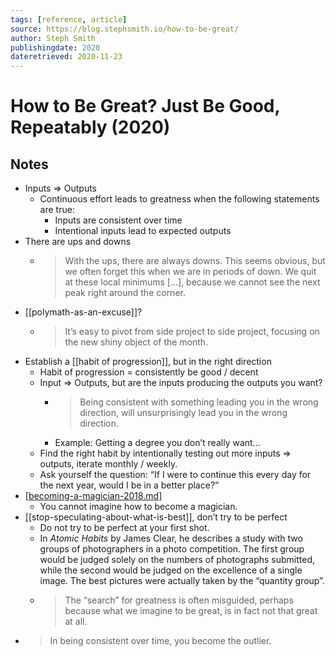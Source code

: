 ```yaml
---
tags: [reference, article]
source: https://blog.stephsmith.io/how-to-be-great/
author: Steph Smith
publishingdate: 2020
dateretrieved: 2020-11-23
---
```


# How to Be Great? Just Be Good, Repeatably (2020)

## Notes

- Inputs => Outputs
  - Continuous effort leads to greatness when the following statements are true:
    - Inputs are consistent over time
    - Intentional inputs lead to expected outputs
- There are ups and downs
  - > With the ups, there are always downs. This seems obvious, but we often forget this when we are in periods of down. We quit at these local minimums […], because we cannot see the next peak right around the corner. 
- [[polymath-as-an-excuse]]?
  - > It’s easy to pivot from side project to side project, focusing on the new shiny object of the month.
- Establish a [[habit of progression]], but in the right direction
  - Habit of progression = consistently be good / decent
  - Input => Outputs, but are the inputs producing the outputs you want?
    - > Being consistent with something leading you in the wrong direction, will unsurprisingly lead you in the wrong direction.
    - Example: Getting a degree you don’t really want…
  - Find the right habit by intentionally testing out more inputs => outputs, iterate monthly / weekly.
  - Ask yourself the question: “If I were to continue this every day for the next year, would I be in a better place?”
- [[becoming-a-magician-2018.md]]
  - You cannot imagine how to become a magician.
- [[stop-speculating-about-what-is-best]], don’t try to be perfect
  - Do not try to be perfect at your first shot.
  - In *Atomic Habits* by James Clear, he describes a study with two groups of photographers in a photo competition. The first group would be judged solely on the numbers of photographs submitted, while the second would be judged on the excellence of a single image. The best pictures were actually taken by the “quantity group”.
  - > The “search” for greatness is often misguided, perhaps because what we imagine to be great, is in fact not that great at all.
- > In being consistent over time, you become the outlier. 



[//begin]: # "Autogenerated link references for markdown compatibility"
[becoming-a-magician-2018.md]: becoming-a-magician-2018 "Becoming A Magician (2018)"
[//end]: # "Autogenerated link references"
